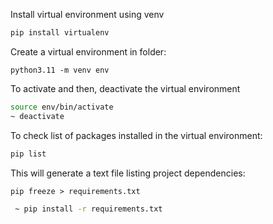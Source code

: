 Install virtual environment using venv
``` bash
pip install virtualenv
```

Create a virtual environment in folder:
```
python3.11 -m venv env
```

To activate and then, deactivate the virtual environment
```bash
source env/bin/activate
~ deactivate
```

To check list of packages installed in the virtual environment:
```bash
pip list
```

This will generate a text file listing project dependencies:
```
pip freeze > requirements.txt
```

```bash
 ~ pip install -r requirements.txt
```

